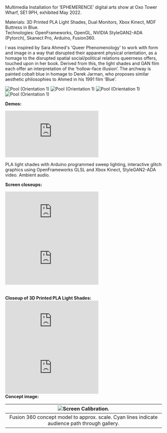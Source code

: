 Multimedia Installation for ‘EPHEMERENCE’ digital arts show at Oxo Tower Wharf, SE1 9PH, exhibited May 2022.   

Materials: 3D Printed PLA Light Shades, Dual Monitors, Xbox Kinect, MDF Buttress in Blue.  
Technologies: OpenFrameworks, OpenGL, NVIDIA StyleGAN2-ADA (Pytorch), Skanect Pro, Arduino, Fusion360.

I was inspired by Sara Ahmed's 'Queer Phenomenology' to work with form and image in a way that disrupted their apparent physical orientation, as a homage to the disrupted spatial social/political relations queerness offers, touched upon in her book. Derived from this, the light shades and GAN film each offer an interpretation of the ‘hollow-face illusion’. The archway is painted cobalt blue in homage to Derek Jarman, who proposes similar aesthetic philosophies to Ahmed in his 1991 film ‘Blue’.

<div class="mkd_img">
<img src="/images/articles/pool_1.jpg" alt="Pool (Orientation 1)">
<img src="/images/articles/pool_2.jpg" alt="Pool (Orientation 1)">
<img src="/images/articles/pool_3.jpg" alt="Pool (Orientation 1)">
<img src="/images/articles/pool_4.jpg" alt="Pool (Orientation 1)">
</div>

<b>Demos:</b>

<div class="column-media-container">
   <div class="column-video" style="width: 100%; max-width: 100%;">
      <iframe title="vimeo-player" src="https://player.vimeo.com/video/787402312?h=2c1a200f81&loop=1&byline=0&portrait=0" frameborder="0" allowfullscreen></iframe> 
   </div>
</div>

PLA light shades with Arduino programmed sweep lighting, interactive glitch graphics using OpenFrameworks GLSL and Xbox Kinect, StyleGAN2-ADA video. Ambient audio. 

<b>Screen closeups:</b>

<div class="row-media-container">
   <div class="row-video">
      <iframe title="vimeo-player" src="https://player.vimeo.com/video/787418805?h=584c2aef00" frameborder="0" allowfullscreen></iframe> 
   </div>
      <div class="row-video">
      <iframe title="vimeo-player" src="https://player.vimeo.com/video/787403229?h=f453b0ce08" frameborder="0" allowfullscreen></iframe> 
   </div>
</div>
<br></br>
<b>Closeup of 3D Printed PLA Light Shades:</b>
<div class="row-media-container">
   <div class="row-video">
         <iframe title="vimeo-player" src="https://player.vimeo.com/video/787607437?h=195449e86a" frameborder="0" allowfullscreen></iframe> 
   </div>
   <div class="row-video">
         <iframe title="vimeo-player" src="https://player.vimeo.com/video/787607686?h=4e23d13b35" frameborder="0" allowfullscreen></iframe>
   </div>
</div>
<b>Concept image:</b>
<div class="mkd_img"> 

|![Screen Calibration.](/images/articles/pool_5.png)|
|:--:| 
|Fusion 360 concept model to approx. scale. Cyan lines indicate audience path through gallery. |
</div>